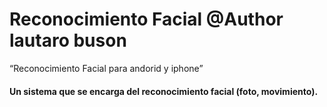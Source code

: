 # Reconocimiento Facial  @Author lautaro buson
“Reconocimiento Facial para andorid y iphone”
#### Un sistema que se encarga del reconocimiento facial (foto, movimiento).
